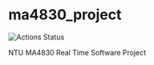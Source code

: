 # ma4830_project
![Actions Status](https://github.com/leonardoedgar/ma4830_project/workflows/Continuous%20Integration%20(CI)/badge.svg)

NTU MA4830 Real Time Software Project
